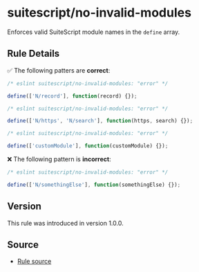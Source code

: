 # suitescript/no-invalid-modules

Enforces valid SuiteScript module names in the `define` array.

## Rule Details

:white_check_mark: The following patters are **correct**:

```js
/* eslint suitescript/no-invalid-modules: "error" */

define(['N/record'], function(record) {});
```
```js
/* eslint suitescript/no-invalid-modules: "error" */

define(['N/https', 'N/search'], function(https, search) {});
```
```js
/* eslint suitescript/no-invalid-modules: "error" */

define(['customModule'], function(customModule) {});
```

:x: The following pattern is **incorrect**:

```js
/* eslint suitescript/no-invalid-modules: "error" */

define(['N/somethingElse'], function(somethingElse) {});
```

## Version

This rule was introduced in version 1.0.0.

## Source

- [Rule source](../../lib/rules/no-invalid-modules.js)